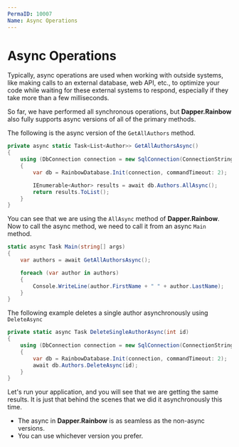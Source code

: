 ```yaml
---
PermaID: 10007
Name: Async Operations
---
```


# Async Operations

Typically, async operations are used when working with outside systems, like making calls to an external database, web API, etc., to optimize your code while waiting for these external systems to respond, especially if they take more than a few milliseconds. 

So far, we have performed all synchronous operations, but **Dapper.Rainbow** also fully supports async versions of all of the primary methods.

The following is the async version of the `GetAllAuthors` method.

```csharp
private async static Task<List<Author>> GetAllAuthorsAsync()
{
    using (DbConnection connection = new SqlConnection(ConnectionString))
    {
        var db = RainbowDatabase.Init(connection, commandTimeout: 2);

        IEnumerable<Author> results = await db.Authors.AllAsync();
        return results.ToList();
    }
}
```

You can see that we are using the `AllAsync` method of **Dapper.Rainbow**. Now to call the async method, we need to call it from an async `Main` method. 

```csharp
static async Task Main(string[] args)
{
    var authors = await GetAllAuthorsAsync();

    foreach (var author in authors)
    {
        Console.WriteLine(author.FirstName + " " + author.LastName);
    }
}
```

The following example deletes a single author asynchronously using `DeleteAsync`

```csharp
private static async Task DeleteSingleAuthorAsync(int id)
{
    using (DbConnection connection = new SqlConnection(ConnectionString))
    {
        var db = RainbowDatabase.Init(connection, commandTimeout: 2);
        await db.Authors.DeleteAsync(id);
    }
}
```

Let's run your application, and you will see that we are getting the same results. It is just that behind the scenes that we did it asynchronously this time. 

 - The async in **Dapper.Rainbow** is as seamless as the non-async versions. 
 - You can use whichever version you prefer.
